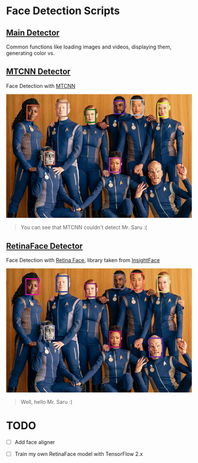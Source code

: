 # Face Detection Scripts

## [Main Detector](detector_main.py)

Common functions like loading images and videos, displaying them, generating color vs.



## [MTCNN Detector](mtcnn_detector.py)

Face Detection with [MTCNN](https://github.com/ipazc/mtcnn)

![Results](test_image_result_mtcnn.png)

> You can see that MTCNN couldn't detect Mr. Saru :(



## [RetinaFace Detector](retina_detector.py)

Face Detection with [Retina Face](https://arxiv.org/pdf/1905.00641v2.pdf), library taken from [InsightFace](https://github.com/deepinsight/insightface)

![Results](test_image_result_retina.png)

> Well, hello Mr. Saru :) 



# TODO 



- [ ] Add face aligner
- [ ] Train my own RetinaFace model with TensorFlow 2.x



